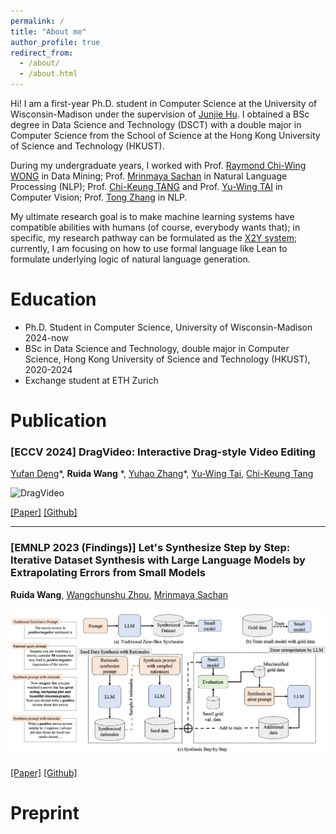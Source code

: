 ```yaml
---
permalink: /
title: "About me"
author_profile: true
redirect_from: 
  - /about/
  - /about.html
---
```


Hi! I am a first-year Ph.D. student in Computer Science at the University of Wisconsin-Madison under the supervision of [Junjie Hu](https://junjiehu.github.io/). I obtained a BSc degree in Data Science and Technology (DSCT) with a double major in Computer Science from the School of Science at the Hong Kong University of Science and Technology (HKUST). 

During my undergraduate years, I worked with Prof. [Raymond Chi-Wing WONG](https://www.cse.ust.hk/~raywong/) in Data Mining; Prof. [Mrinmaya Sachan](https://www.mrinmaya.io/) in Natural Language Processing (NLP); Prof. [Chi-Keung TANG](https://cse.hkust.edu.hk/~cktang/bio.html) and Prof. [Yu-Wing TAI](https://yuwingtai.github.io/) in Computer Vision; Prof. [Tong Zhang](https://tongzhang-ml.org/) in NLP.

My ultimate research goal is to make machine learning systems have compatible abilities with humans (of course, everybody wants that); in specific, my research pathway can be formulated as the [X2Y system](https://x.com/RickyRDWang/status/1736426770734502090); currently, I am focusing on how to use formal language like Lean to formulate underlying logic of natural language generation.

Education
===
* Ph.D. Student in Computer Science, University of Wisconsin-Madison 2024-now
* BSc in Data Science and Technology, double major in Computer Science, Hong Kong University of Science and Technology (HKUST), 2020-2024
* Exchange student at ETH Zurich

Publication
===

### \[ECCV 2024\] DragVideo: Interactive Drag-style Video Editing

[Yufan Deng](https://yfde.cc/)\*, **Ruida Wang** \*, [Yuhao Zhang](https://yzhanglp.com/)\*, [Yu-Wing Tai](https://yuwingtai.github.io/), [Chi-Keung Tang](http://www.cs.ust.hk/~cktang/)

![DragVideo](../assets/images/dragvideo.gif)

<!-- <img src="../assets/images/dragvideo.gif" alt="DragVideo" style="width:200%;"> -->

[\[Paper\]](https://arxiv.org/abs/2312.02216) [\[Github\]](https://github.com/RickySkywalker/DragVideo-Official)

---

### \[EMNLP 2023 (Findings)\] Let's Synthesize Step by Step: Iterative Dataset Synthesis with Large Language Models by Extrapolating Errors from Small Models

**Ruida Wang**, [Wangchunshu Zhou](https://michaelzhouwang.github.io/), [Mrinmaya Sachan](https://www.mrinmaya.io/)

![S3](../assets/images/S3-MainPlot.jpg)

[\[Paper\]](https://aclanthology.org/2023.findings-emnlp.791/) [\[Github\]](https://github.com/RickySkywalker/Synthesis_Step-by-Step_Official)


Preprint
===


